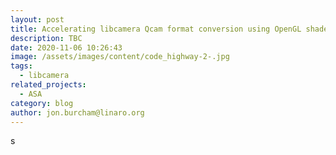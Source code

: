 ```yaml
---
layout: post
title: Accelerating libcamera Qcam format conversion using OpenGL shaders
description: TBC
date: 2020-11-06 10:26:43
image: /assets/images/content/code_highway-2-.jpg
tags:
  - libcamera
related_projects:
  - ASA
category: blog
author: jon.burcham@linaro.org
---
```

s